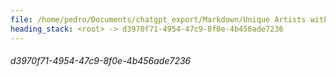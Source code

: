 ```yaml
---
file: /home/pedro/Documents/chatgpt_export/Markdown/Unique Artists with Impressive Styles.md
heading_stack: <root> -> d3970f71-4954-47c9-8f0e-4b456ade7236
---
```

###### d3970f71-4954-47c9-8f0e-4b456ade7236
